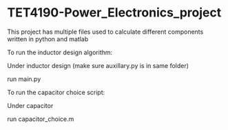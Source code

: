 # TET4190-Power_Electronics_project



This project has multiple files used to calculate different components written in python and matlab



To run the inductor design algorithm:


  Under inductor design (make sure auxillary.py is in same folder)
  
  
  run main.py
  
  
  
To run the capacitor choice script:


  Under capacitor
  
  
  run capacitor_choice.m
  
  
  
 
